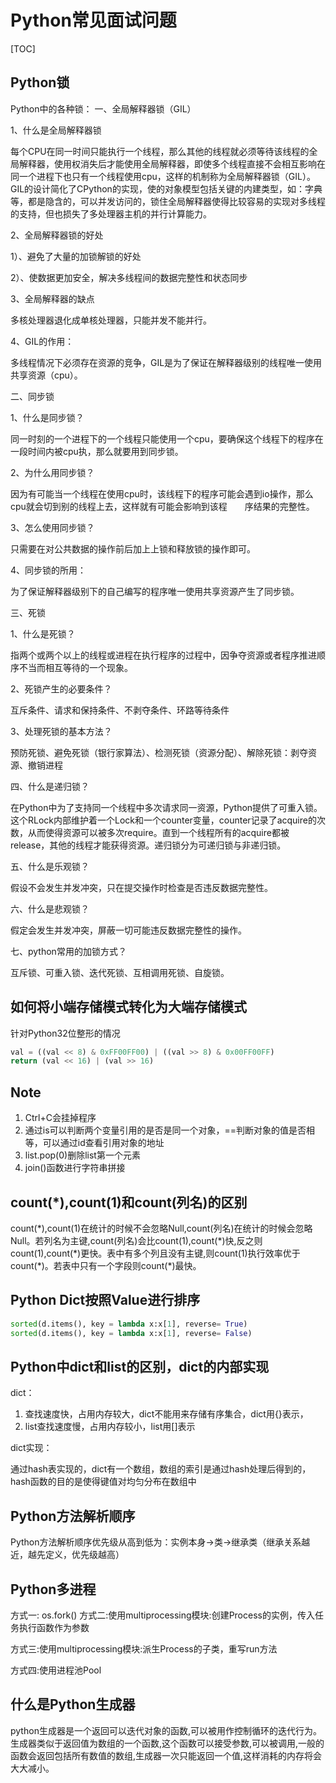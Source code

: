 # Python常见面试问题

[TOC]

## Python锁

Python中的各种锁：
一、全局解释器锁（GIL）

1、什么是全局解释器锁

每个CPU在同一时间只能执行一个线程，那么其他的线程就必须等待该线程的全局解释器，使用权消失后才能使用全局解释器，即使多个线程直接不会相互影响在同一个进程下也只有一个线程使用cpu，这样的机制称为全局解释器锁（GIL）。GIL的设计简化了CPython的实现，使的对象模型包括关键的内建类型，如：字典等，都是隐含的，可以并发访问的，锁住全局解释器使得比较容易的实现对多线程的支持，但也损失了多处理器主机的并行计算能力。

2、全局解释器锁的好处

1）、避免了大量的加锁解锁的好处

2）、使数据更加安全，解决多线程间的数据完整性和状态同步

3、全局解释器的缺点

多核处理器退化成单核处理器，只能并发不能并行。

4、GIL的作用：

多线程情况下必须存在资源的竞争，GIL是为了保证在解释器级别的线程唯一使用共享资源（cpu）。

二、同步锁

1、什么是同步锁？

同一时刻的一个进程下的一个线程只能使用一个cpu，要确保这个线程下的程序在一段时间内被cpu执，那么就要用到同步锁。

2、为什么用同步锁？

因为有可能当一个线程在使用cpu时，该线程下的程序可能会遇到io操作，那么cpu就会切到别的线程上去，这样就有可能会影响到该程　　序结果的完整性。

3、怎么使用同步锁？

只需要在对公共数据的操作前后加上上锁和释放锁的操作即可。

4、同步锁的所用：

为了保证解释器级别下的自己编写的程序唯一使用共享资源产生了同步锁。

三、死锁

1、什么是死锁？

指两个或两个以上的线程或进程在执行程序的过程中，因争夺资源或者程序推进顺序不当而相互等待的一个现象。

2、死锁产生的必要条件？

互斥条件、请求和保持条件、不剥夺条件、环路等待条件

3、处理死锁的基本方法？

预防死锁、避免死锁（银行家算法）、检测死锁（资源分配）、解除死锁：剥夺资源、撤销进程

四、什么是递归锁？

在Python中为了支持同一个线程中多次请求同一资源，Python提供了可重入锁。这个RLock内部维护着一个Lock和一个counter变量，counter记录了acquire的次数，从而使得资源可以被多次require。直到一个线程所有的acquire都被release，其他的线程才能获得资源。递归锁分为可递归锁与非递归锁。

五、什么是乐观锁？

假设不会发生并发冲突，只在提交操作时检查是否违反数据完整性。

六、什么是悲观锁？

假定会发生并发冲突，屏蔽一切可能违反数据完整性的操作。

七、python常用的加锁方式？

互斥锁、可重入锁、迭代死锁、互相调用死锁、自旋锁。

## 如何将小端存储模式转化为大端存储模式

针对Python32位整形的情况

```python
val = ((val << 8) & 0xFF00FF00) | ((val >> 8) & 0x00FF00FF)
return (val << 16) | (val >> 16)
```

## Note

1. Ctrl+C会挂掉程序
2. 通过is可以判断两个变量引用的是否是同一个对象，==判断对象的值是否相等，可以通过id查看引用对象的地址
3. list.pop(0)删除list第一个元素
4. join()函数进行字符串拼接



## count(*),count(1)和count(列名)的区别

count(\*),count(1)在统计的时候不会忽略Null,count(列名)在统计的时候会忽略Null。若列名为主键,count(列名)会比count(1),count(\*)快,反之则count(1),count(\*)更快。表中有多个列且没有主键,则count(1)执行效率优于count(\*)。若表中只有一个字段则count(*)最快。

## Python Dict按照Value进行排序

```python
sorted(d.items(), key = lambda x:x[1], reverse= True)
sorted(d.items(), key = lambda x:x[1], reverse= False)
```

## Python中dict和list的区别，dict的内部实现

dict：

1. 查找速度快，占用内存较大，dict不能用来存储有序集合，dict用{}表示，
2. list查找速度慢，占用内存较小，list用[]表示

dict实现：

通过hash表实现的，dict有一个数组，数组的索引是通过hash处理后得到的，hash函数的目的是使得键值对均匀分布在数组中

## Python方法解析顺序

Python方法解析顺序优先级从高到低为：实例本身->类->继承类（继承关系越近，越先定义，优先级越高）

## Python多进程

方式一: os.fork()
方式二:使用multiprocessing模块:创建Process的实例，传入任务执行函数作为参数

方式三:使用multiprocessing模块:派生Process的子类，重写run方法

方式四:使用进程池Pool

## 什么是Python生成器

python生成器是一个返回可以迭代对象的函数,可以被用作控制循环的迭代行为。生成器类似于返回值为数组的一个函数,这个函数可以接受参数,可以被调用,一般的函数会返回包括所有数值的数组,生成器一次只能返回一个值,这样消耗的内存将会大大减小。